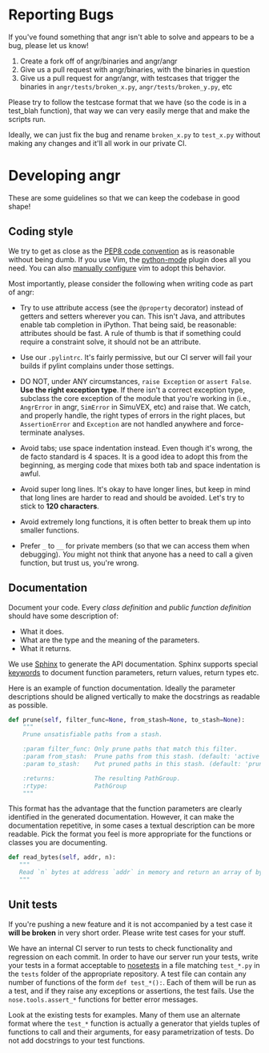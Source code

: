 # Reporting Bugs

If you've found something that angr isn't able to solve and appears to be a bug, please let us know!

1. Create a fork off of angr/binaries and angr/angr
2. Give us a pull request with angr/binaries, with the binaries in question
3. Give us a pull request for angr/angr, with testcases that trigger the binaries in `angr/tests/broken_x.py`, `angr/tests/broken_y.py`, etc

Please try to follow the testcase format that we have (so the code is in a test_blah function), that way we can very easily merge that and make the scripts run.

Ideally, we can just fix the bug and rename `broken_x.py` to `test_x.py` without making any changes and it'll all work in our private CI.

# Developing angr

These are some guidelines so that we can keep the codebase in good shape!

## Coding style

We try to get as close as the [PEP8 code convention](http://legacy.python.org/dev/peps/pep-0008/) as is reasonable without being dumb. If you use Vim, the [python-mode](https://github.com/klen/python-mode) plugin does all you need. You can also [manually configure](https://wiki.python.org/moin/Vim) vim to adopt this behavior.

Most importantly, please consider the following when writing code as part of angr:

- Try to use attribute access (see the `@property` decorator) instead of getters and setters wherever you can. This isn't Java, and attributes enable tab completion in iPython. That being said, be reasonable: attributes should be fast. A rule of thumb is that if something could require a constraint solve, it should not be an attribute.

- Use our `.pylintrc`. It's fairly permissive, but our CI server will fail your builds if pylint complains under those settings.

- DO NOT, under ANY circumstances, `raise Exception` or `assert False`. **Use the right exception type**. If there isn't a correct exception type, subclass the core exception of the module that you're working in (i.e., `AngrError` in angr, `SimError` in SimuVEX, etc) and raise that. We catch, and properly handle, the right types of errors in the right places, but `AssertionError` and `Exception` are not handled anywhere and force-terminate analyses.

- Avoid tabs; use space indentation instead. Even though it's wrong, the de facto standard is 4 spaces. It is a good idea to adopt this from the beginning, as merging code that mixes both tab and space indentation is awful.

- Avoid super long lines. It's okay to have longer lines, but keep in mind that long lines are harder to read and should be avoided. Let's try to stick to **120 characters**.

- Avoid extremely long functions, it is often better to break them up into smaller functions.

- Prefer `_` to `__` for private members (so that we can access them when debugging). *You* might not think that anyone has a need to call a given function, but trust us, you're wrong.

## Documentation 

Document your code. Every *class definition* and *public function definition* should have some description of:
 - What it does.
 - What are the type and the meaning of the parameters.
 - What it returns.

We use [Sphinx](http://www.sphinx-doc.org/en/stable/) to generate the API documentation. Sphinx supports special [keywords](http://www.sphinx-doc.org/en/stable/domains.html#info-field-lists) to document function parameters, return values, return types etc. 

Here is an example of function documentation. Ideally the parameter descriptions should be aligned vertically to make the docstrings as readable as possible. 

```python
def prune(self, filter_func=None, from_stash=None, to_stash=None):
    """
    Prune unsatisfiable paths from a stash.

    :param filter_func: Only prune paths that match this filter.
    :param from_stash:  Prune paths from this stash. (default: 'active')
    :param to_stash:    Put pruned paths in this stash. (default: 'pruned')

    :returns:           The resulting PathGroup.
    :rtype:             PathGroup
    """
 ```

This format has the advantage that the function parameters are clearly identified in the generated documentation. 
However, it can make the documentation repetitive, in some cases a textual description can be more readable. 
Pick the format you feel is more appropriate for the functions or classes you are documenting. 

 ```python
 def read_bytes(self, addr, n):
    """
    Read `n` bytes at address `addr` in memory and return an array of bytes.
    """
 ```
 
## Unit tests

If you're pushing a new feature and it is not accompanied by a test case it **will be broken** in very short order. 
Please write test cases for your stuff.

We have an internal CI server to run tests to check functionality and regression on each commit. 
In order to have our server run your tests, write your tests in a format acceptable to [nosetests](https://nose.readthedocs.org/en/latest/) in a file matching `test_*.py` in the `tests` folder of the appropriate repository. 
A test file can contain any number of functions of the form `def test_*():`. 
Each of them will be run as a test, and if they raise any exceptions or assertions, the test fails. 
Use the `nose.tools.assert_*` functions for better error messages.

Look at the existing tests for examples. 
Many of them use an alternate format where the `test_*` function is actually a generator that yields tuples of functions to call and their arguments, for easy parametrization of tests. 
Do not add docstrings to your test functions.
